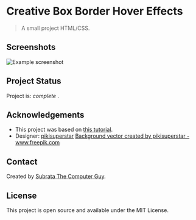 
# Creative Box Border Hover Effects 

> A small project HTML/CSS.


## Screenshots
![Example screenshot](https://github.com/IrinaSpasova/Small-projects-JavaScript/blob/main/Card%20hover%20effects%20using%20HTML%20and%20CSS/image.png)


## Project Status
Project is:  _complete_ .


## Acknowledgements
- This project was based on [this tutorial](https://www.youtube.com/watch?v=FM-N0-_GGVQ).
- Designer: [pikisuperstar](https://www.freepik.com/pikisuperstar)
<a href='https://www.freepik.com/vectors/background'>Background vector created by pikisuperstar - www.freepik.com</a>

## Contact
Created by [Subrata The Computer Guy](https://www.youtube.com/channel/UCIF7rpKnjhxk7U1lAm7_kMw).


## License
This project is open source and available under the MIT License. 
